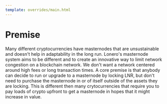 ```yaml
---
template: overrides/main.html
---
```


# Premise
Many different cryptocurrencies have masternodes that are unsustainable and doesn't help in adaptability in the long run. Lonero's masternode system aims to be different and to create an innovative way to limit network congestion on a blockchain network. We don't want a network centered around high fees or long transaction times. A core premise is that anybody can decide to run or upgrade to a masternode by locking LNR, but don't need to purchase the masternode in or of itself outside of the assets they are locking. This is different then many crytocurrencies that require you to pay loads of crypto upfront to get a masternode in hopes that it might increase in value.
